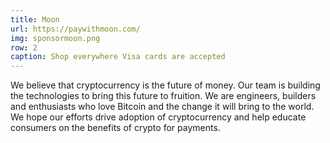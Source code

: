 ```yaml
---
title: Moon
url: https://paywithmoon.com/
img: sponsormoon.png
row: 2
caption: Shop everywhere Visa cards are accepted
---
```


We believe that cryptocurrency is the future of money. Our team is building the technologies to bring this future to fruition. We are engineers, builders and enthusiasts who love Bitcoin and the change it will bring to the world. We hope our efforts drive adoption of cryptocurrency and help educate consumers on the benefits of crypto for payments.